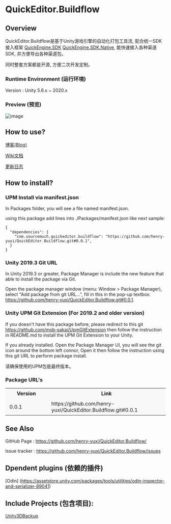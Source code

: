 # QuickEditor.Buildflow

## Overview

QuickEditor.Buildflow是基于Unity游戏引擎的自动化打包工具流, 配合统一SDK接入框架 [QuickEngine.SDK](https://github.com/henry-yuxi/QuickEngine.SDK) [QuickEngine.SDK.Native](https://github.com/henry-yuxi/QuickEngine.SDK.Native), 能快速接入各种渠道SDK, 并方便导出各种渠道包。

同时整套方案都是开源, 方便二次开发定制。

### Runtime Environment (运行环境)

Version : Unity 5.6.x ~ 2020.x

### Preview (预览)
![image](https://github.com/henry-yuxi/QuickEditor.Buildflow/blob/master/ScreenShots/QuickBuildflow.png)

## How to use?

[博客(Blog)](https://www.jianshu.com/u/b2cc75d9fb36)

[Wiki文档](https://github.com/henry-yuxi/QuickEditor.Buildflow/wiki)

[更新日志](https://github.com/henry-yuxi/QuickEditor.Buildflow/wiki/版本更新)

## How to install?

### UPM Install via manifest.json

In Packages folder, you will see a file named manifest.json. 

using this package add lines into ./Packages/manifest.json like next sample:
```
{
  "dependencies": {
    "com.sourcemuch.quickeditor.buildflow": "https://github.com/henry-yuxi/QuickEditor.Buildflow.git#0.0.1",
  }
}
```

### Unity 2019.3 Git URL

In Unity 2019.3 or greater, Package Manager is include the new feature that able to install the package via Git.

Open the package manager window (menu: Window > Package Manager), select "Add package from git URL...", fill in this in the pop-up textbox: 
https://github.com/henry-yuxi/QuickEditor.Buildflow.git#0.0.1.


### Unity UPM Git Extension (For 2019.2 and older version)

If you doesn't have this package before, please redirect to this git https://github.com/mob-sakai/UpmGitExtension then follow the instruction in README.md to install the UPM Git Extension to your Unity.

If you already installed. Open the Package Manager UI, you will see the git icon around the bottom left connor, Open it then follow the instruction using this git URL to perform package install.

请确保使用的UPM包是最终版本。

### Package URL's
<table>
  <tbody>
    <tr style="text-align: center; font-weight:bold">
      <td width="200" style="border-width: 1px; background: rgb(248, 248, 248); padding: 6px 13px; ">
        <b>Version</b>
      </td>
      <td width="500" style="border-top-width: 1px; border-right-width: 1px; border-bottom-width: 1px; border-left: none; background: rgb(248, 248, 248); padding: 6px 13px;">
        <b>Link</b>
      </td>
    </tr>
    <tr class="firstRow">
      <td width="200" style="border-width: 1px; background: rgb(248, 248, 248); padding: 6px 13px;">
        0.0.1
      </td>
      <td width="500" style="border-top-width: 1px; border-right-width: 1px; border-bottom-width: 1px; border-left: none; background: rgb(248, 248, 248); padding: 6px 13px;">
        https://github.com/henry-yuxi/QuickEditor.Buildflow.git#0.0.1
      </td>
    </tr>      
  </tbody>
</table>


## See Also
GitHub Page : https://github.com/henry-yuxi/QuickEditor.Buildflow/

Issue tracker : https://github.com/henry-yuxi/QuickEditor.Buildflow/issues

## Dpendent plugins (依赖的插件)

[Odin] (https://assetstore.unity.com/packages/tools/utilities/odin-inspector-and-serializer-89041)


## Include Projects (包含项目):

[Unity3DBackup](https://github.com/ChrisKugler/Unity3DBackup)
